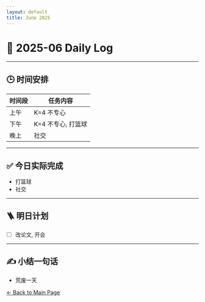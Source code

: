 ```yaml
---
layout: default
title: June 2025
---
```


# 📅 2025-06  Daily Log



---
## 🕒 时间安排

| 时间段 | 任务内容 |
|--------|----------| 
| 上午 |K=4 不专心 |
| 下午 |K=4 不专心, 打篮球| 
| 晚上 | 社交 |



---

## ✅ 今日实际完成

- 打篮球
- 社交
---


## 🪜 明日计划
- [ ] 改论文, 开会




---

## ✍️ 小结一句话
- 荒废一天


[← Back to Main Page](/index.md)
 

